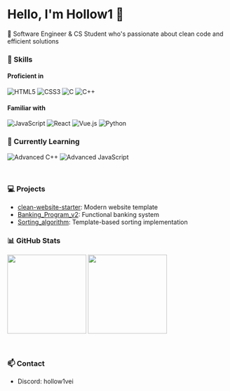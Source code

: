 # Hello, I'm Hollow1 👋

💜 Software Engineer & CS Student who's passionate about clean code and efficient solutions

### 🔨 Skills

#### Proficient in
<p align="left">
  <img src="https://img.shields.io/badge/HTML5-E34F26?style=for-the-badge&logo=html5&logoColor=white" alt="HTML5"/>
  <img src="https://img.shields.io/badge/CSS3-1572B6?style=for-the-badge&logo=css3&logoColor=white" alt="CSS3"/>
  <img src="https://img.shields.io/badge/C-00599C?style=for-the-badge&logo=c&logoColor=white" alt="C"/>
  <img src="https://img.shields.io/badge/C%2B%2B-00599C?style=for-the-badge&logo=c%2B%2B&logoColor=white" alt="C++"/>
</p>

#### Familiar with
<p align="left">
  <img src="https://img.shields.io/badge/JavaScript-F7DF1E?style=for-the-badge&logo=javascript&logoColor=black" alt="JavaScript"/>
  <img src="https://img.shields.io/badge/React-20232A?style=for-the-badge&logo=react&logoColor=61DAFB" alt="React"/>
  <img src="https://img.shields.io/badge/Vue.js-35495E?style=for-the-badge&logo=vue.js&logoColor=4FC08D" alt="Vue.js"/>
  <img src="https://img.shields.io/badge/Python-3776AB?style=for-the-badge&logo=python&logoColor=white" alt="Python"/>
</p>

### 🌱 Currently Learning
<p align="left">
  <img src="https://img.shields.io/badge/C%2B%2B-Advanced-00599C?style=for-the-badge&logo=c%2B%2B&logoColor=white" alt="Advanced C++"/>
  <img src="https://img.shields.io/badge/JavaScript-Advanced-F7DF1E?style=for-the-badge&logo=javascript&logoColor=black" alt="Advanced JavaScript"/>
</p>

<br>

### 💻 Projects
- [clean-website-starter](https://github.com/Ho11ow1/clean-website-starter): Modern website template
- [Banking_Program_v2](https://github.com/Ho11ow1/Banking_Program_v2): Functional banking system
- [Sorting_algorithm](https://github.com/Ho11ow1/Sorting_algorithm): Template-based sorting implementation

### 📊 GitHub Stats
<p style="margin-left: 0; padding-left: 0;">
  <img style="margin-left: 0; padding-left: 0;" height="180em" src="https://github-readme-stats.vercel.app/api?username=Ho11ow1&show_icons=true&theme=midnight-purple&bg_color=0D1117&hide_border=true" />
  <img style="margin-left: 0; padding-left: 0;" height="180em" src="https://github-readme-stats.vercel.app/api/top-langs/?username=Ho11ow1&layout=compact&theme=midnight-purple&bg_color=0D1117&hide_border=true" />
</p>

<br>

### 📫 Contact
- Discord: hollow1vei
